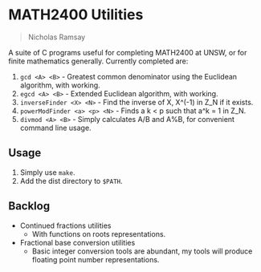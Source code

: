 # MATH2400 Utilities
> Nicholas Ramsay

A suite of C programs useful for completing MATH2400 at UNSW, or for finite mathematics generally. Currently completed are:

1. `gcd <A> <B>` - Greatest common denominator using the Euclidean algorithm, with working.
2. `egcd <A> <B>` - Extended Euclidean algorithm, with working.
3. `inverseFinder <X> <N>` - Find the inverse of X, X^(-1) in Z_N if it exists.
4. `powerModFinder <a> <p> <N>` - Finds a k < p such that a^k = 1 in Z_N.
5. `divmod <A> <B>` - Simply calculates A/B and A%B, for convenient command line usage.


## Usage
1. Simply use `make`.
2. Add the dist directory to `$PATH`.

## Backlog
* Continued fractions utilities
    * With functions on roots representations.
* Fractional base conversion utilities
    * Basic integer conversion tools are abundant, my tools will produce floating point number representations.